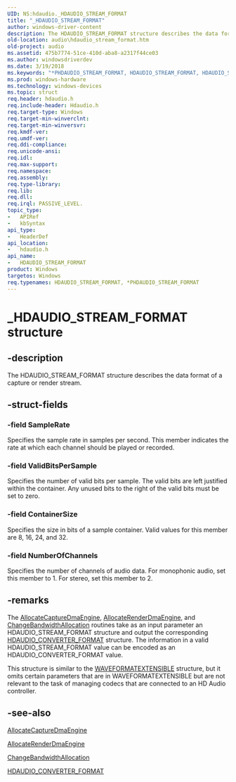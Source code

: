```yaml
---
UID: NS:hdaudio._HDAUDIO_STREAM_FORMAT
title: "_HDAUDIO_STREAM_FORMAT"
author: windows-driver-content
description: The HDAUDIO_STREAM_FORMAT structure describes the data format of a capture or render stream.
old-location: audio\hdaudio_stream_format.htm
old-project: audio
ms.assetid: 475b7774-51ce-410d-aba8-a2317f44ce03
ms.author: windowsdriverdev
ms.date: 3/19/2018
ms.keywords: "*PHDAUDIO_STREAM_FORMAT, HDAUDIO_STREAM_FORMAT, HDAUDIO_STREAM_FORMAT structure [Audio Devices], PHDAUDIO_STREAM_FORMAT, PHDAUDIO_STREAM_FORMAT structure pointer [Audio Devices], _HDAUDIO_STREAM_FORMAT, aud-prop2_80d1ef47-903a-4f6e-95c7-e30f07b105fe.xml, audio.hdaudio_stream_format, hdaudio/HDAUDIO_STREAM_FORMAT, hdaudio/PHDAUDIO_STREAM_FORMAT"
ms.prod: windows-hardware
ms.technology: windows-devices
ms.topic: struct
req.header: hdaudio.h
req.include-header: Hdaudio.h
req.target-type: Windows
req.target-min-winverclnt: 
req.target-min-winversvr: 
req.kmdf-ver: 
req.umdf-ver: 
req.ddi-compliance: 
req.unicode-ansi: 
req.idl: 
req.max-support: 
req.namespace: 
req.assembly: 
req.type-library: 
req.lib: 
req.dll: 
req.irql: PASSIVE_LEVEL.
topic_type:
-	APIRef
-	kbSyntax
api_type:
-	HeaderDef
api_location:
-	hdaudio.h
api_name:
-	HDAUDIO_STREAM_FORMAT
product: Windows
targetos: Windows
req.typenames: HDAUDIO_STREAM_FORMAT, *PHDAUDIO_STREAM_FORMAT
---
```


# _HDAUDIO_STREAM_FORMAT structure


## -description


The HDAUDIO_STREAM_FORMAT structure describes the data format of a capture or render stream.


## -struct-fields




### -field SampleRate

Specifies the sample rate in samples per second. This member indicates the rate at which each channel should be played or recorded.


### -field ValidBitsPerSample

Specifies the number of valid bits per sample. The valid bits are left justified within the container. Any unused bits to the right of the valid bits must be set to zero.


### -field ContainerSize

Specifies the size in bits of a sample container. Valid values for this member are 8, 16, 24, and 32.


### -field NumberOfChannels

Specifies the number of channels of audio data. For monophonic audio, set this member to 1. For stereo, set this member to 2.


## -remarks



The <a href="https://msdn.microsoft.com/038e52be-04db-41c2-aa19-85bc4eb8bc57">AllocateCaptureDmaEngine</a>, <a href="https://msdn.microsoft.com/fb2a64ca-7e8e-4352-86c6-b9500e535c75">AllocateRenderDmaEngine</a>, and <a href="https://msdn.microsoft.com/4dcf8fb6-71f5-4e11-a92a-0292c2a1515c">ChangeBandwidthAllocation</a> routines take as an input parameter an HDAUDIO_STREAM_FORMAT structure and output the corresponding <a href="https://msdn.microsoft.com/library/windows/hardware/ff536426">HDAUDIO_CONVERTER_FORMAT</a> structure. The information in a valid HDAUDIO_STREAM_FORMAT value can be encoded as an HDAUDIO_CONVERTER_FORMAT value.

This structure is similar to the <a href="https://msdn.microsoft.com/library/windows/hardware/ff538802">WAVEFORMATEXTENSIBLE</a> structure, but it omits certain parameters that are in WAVEFORMATEXTENSIBLE but are not relevant to the task of managing codecs that are connected to an HD Audio controller.




## -see-also




<a href="https://msdn.microsoft.com/038e52be-04db-41c2-aa19-85bc4eb8bc57">AllocateCaptureDmaEngine</a>



<a href="https://msdn.microsoft.com/fb2a64ca-7e8e-4352-86c6-b9500e535c75">AllocateRenderDmaEngine</a>



<a href="https://msdn.microsoft.com/4dcf8fb6-71f5-4e11-a92a-0292c2a1515c">ChangeBandwidthAllocation</a>



<a href="https://msdn.microsoft.com/library/windows/hardware/ff536426">HDAUDIO_CONVERTER_FORMAT</a>
 

 

